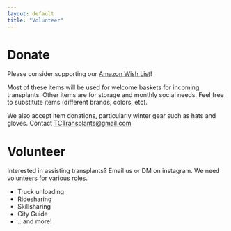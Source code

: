 ```yaml
---
layout: default
title: "Volunteer"
---
```


# Donate

Please consider supporting our [Amazon Wish List](https://www.amazon.com/hz/wishlist/ls/1WGVXG56XQUSP?ref_=wl_share)!

Most of these items will be used for welcome baskets for incoming transplants. Other items are for storage and monthly social needs. Feel free to substitute items (different brands, colors, etc). 

We also accept item donations, particularly winter gear such as hats and gloves. Contact TCTransplants@gmail.com 

# Volunteer

Interested in assisting transplants? Email us or DM on instagram. We need volunteers for various roles.

- Truck unloading
- Ridesharing
- Skillsharing
- City Guide
- ...and more!
